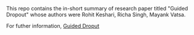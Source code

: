 This repo contains the in-short summary of research paper titled "Guided Dropout" 
whose authors were Rohit Keshari, Richa Singh, Mayank Vatsa. 

For futher information,
[Guided Droput](https://arxiv.org/pdf/1812.03965.pdf)
